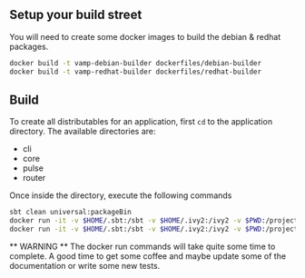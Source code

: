 
## Setup your build street

You will need to create some docker images to build the debian & redhat packages.

```bash
docker build -t vamp-debian-builder dockerfiles/debian-builder
docker build -t vamp-redhat-builder dockerfiles/redhat-builder
```


## Build

To create all distributables for an application, first `cd` to the application directory. The available directories are:
- cli
- core
- pulse
- router

Once inside the directory, execute the following commands

```bash
sbt clean universal:packageBin
docker run -it -v $HOME/.sbt:/sbt -v $HOME/.ivy2:/ivy2 -v $PWD:/project vamp-debian-builder debian:packageBin
docker run -it -v $HOME/.sbt:/sbt -v $HOME/.ivy2:/ivy2 -v $PWD:/project vamp-redhat-builder rpm:packageBin
```

** WARNING ** The docker run commands will take quite some time to complete. A good time to get some coffee and maybe update some of the documentation or write some new tests.
